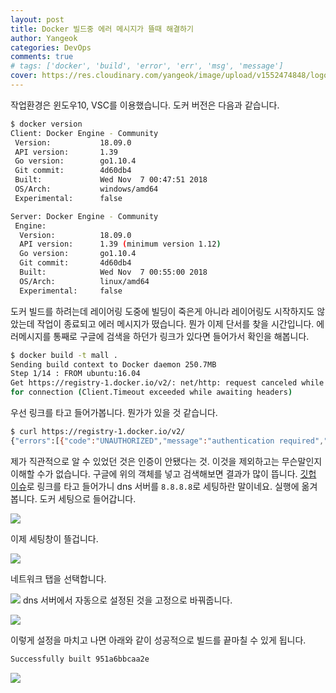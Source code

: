 ```yaml
---
layout: post
title: Docker 빌드중 에러 메시지가 뜰때 해결하기
author: Yangeok
categories: DevOps
comments: true
# tags: ['docker', 'build', 'error', 'err', 'msg', 'message']
cover: https://res.cloudinary.com/yangeok/image/upload/v1552474848/logo/posts/docker.jpg
---
```


작업환경은 윈도우10, VSC를 이용했습니다. 도커 버전은 다음과 같습니다.

```sh
$ docker version
Client: Docker Engine - Community
 Version:           18.09.0
 API version:       1.39
 Go version:        go1.10.4
 Git commit:        4d60db4
 Built:             Wed Nov  7 00:47:51 2018
 OS/Arch:           windows/amd64
 Experimental:      false

Server: Docker Engine - Community
 Engine:
  Version:          18.09.0
  API version:      1.39 (minimum version 1.12)
  Go version:       go1.10.4
  Git commit:       4d60db4
  Built:            Wed Nov  7 00:55:00 2018
  OS/Arch:          linux/amd64
  Experimental:     false
```

도커 빌드를 하려는데 레이어링 도중에 빌딩이 죽은게 아니라 레이어링도 시작하지도 않았는데 작업이 종료되고 에러 메시지가 떴습니다. 뭔가 이제 단서를 찾을 시간입니다. 에러메시지를 통째로 구글에 검색을 하던가 링크가 있다면 들어가서 확인을 해봅니다.

```sh
$ docker build -t mall .
Sending build context to Docker daemon 250.7MB
Step 1/14 : FROM ubuntu:16.04
Get https://registry-1.docker.io/v2/: net/http: request canceled while waiting
for connection (Client.Timeout exceeded while awaiting headers)
```

우선 링크를 타고 들어가봅니다. 뭔가가 있을 것 같습니다.

```sh
$ curl https://registry-1.docker.io/v2/
{"errors":[{"code":"UNAUTHORIZED","message":"authentication required","detail":null}]}
```

제가 직관적으로 알 수 있었던 것은 인증이 안됐다는 것. 이것을 제외하고는 무슨말인지 이해할 수가 없습니다. 구글에 위의 객체를 넣고 검색해보면 결과가 많이 뜹니다. [깃헙 이슈](https://github.com/moby/moby/issues/32270)로 링크를 타고 들어가니 dns 서버를 `8.8.8.8`로 세팅하란 말이네요. 실행에 옮겨봅니다. 도커 세팅으로 들어갑니다.

![](http://drive.google.com/uc?export=view&id=1gfXaMhpUU8BGXHipijHuS0f0qCHypeqH)

이제 세팅창이 뜰겁니다.

![](http://drive.google.com/uc?export=view&id=1BqdRMDiXvZWtV1KEjlzP8Yu_dWNKsPcx)

네트워크 탭을 선택합니다.

![](http://drive.google.com/uc?export=view&id=1N0ENFr0INh0rHUNMaMrGEbLWL-J3Mk-M)
dns 서버에서 자동으로 설정된 것을 고정으로 바꿔줍니다.

![](http://drive.google.com/uc?export=view&id=10568bxiYktElkABHrGfByt8Lvn9-f5sA)

이렇게 설정을 마치고 나면 아래와 같이 성공적으로 빌드를 끝마칠 수 있게 됩니다.

```sh
Successfully built 951a6bbcaa2e
```

![](http://www.hkn24.com/news/photo/201103/69193_61042_320.jpg)
